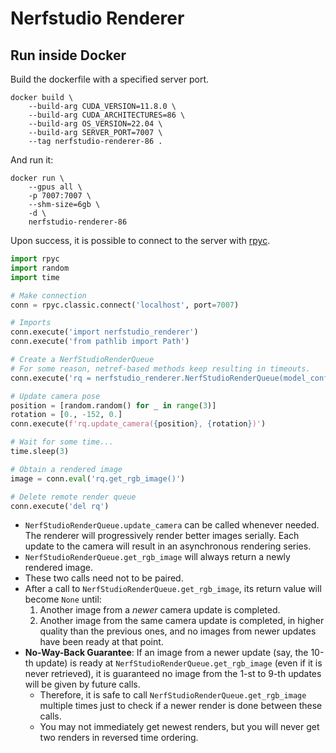 # Nerfstudio Renderer

## Run inside Docker

Build the dockerfile with a specified server port.
```
docker build \
    --build-arg CUDA_VERSION=11.8.0 \
    --build-arg CUDA_ARCHITECTURES=86 \
    --build-arg OS_VERSION=22.04 \
    --build-arg SERVER_PORT=7007 \
    --tag nerfstudio-renderer-86 .
```

And run it:
```
docker run \
    --gpus all \
    -p 7007:7007 \
    --shm-size=6gb \
    -d \
    nerfstudio-renderer-86
```

Upon success, it is possible to connect to the server with [rpyc](https://github.com/tomerfiliba-org/rpyc).
```python
import rpyc
import random
import time

# Make connection
conn = rpyc.classic.connect('localhost', port=7007)

# Imports
conn.execute('import nerfstudio_renderer')
conn.execute('from pathlib import Path')

# Create a NerfStudioRenderQueue
# For some reason, netref-based methods keep resulting in timeouts.
conn.execute('rq = nerfstudio_renderer.NerfStudioRenderQueue(model_config_path=Path("<MODEL_CONFIG_PATH>"))')

# Update camera pose
position = [random.random() for _ in range(3)]
rotation = [0., -152, 0.]
conn.execute(f'rq.update_camera({position}, {rotation})')

# Wait for some time...
time.sleep(3)

# Obtain a rendered image
image = conn.eval('rq.get_rgb_image()')

# Delete remote render queue
conn.execute('del rq')
```

- `NerfStudioRenderQueue.update_camera` can be called whenever needed. The renderer will progressively render better images serially. Each update to the camera will result in an asynchronous rendering series.
- `NerfStudioRenderQueue.get_rgb_image` will always return a newly rendered image.
- These two calls need not to be paired.
- After a call to `NerfStudioRenderQueue.get_rgb_image`, its return value will become `None` until:
  1. Another image from a *newer* camera update is completed.
  2. Another image from the same camera update is completed, in higher quality than the previous ones, and no images from newer updates have been ready at that point.
- **No-Way-Back Guarantee**: If an image from a newer update (say, the 10-th update) is ready at `NerfStudioRenderQueue.get_rgb_image` (even if it is never retrieved), it is guaranteed no image from the 1-st to 9-th updates will be given by future calls.
  - Therefore, it is safe to call `NerfStudioRenderQueue.get_rgb_image` multiple times just to check if a newer render is done between these calls.
  - You may not immediately get newest renders, but you will never get two renders in reversed time ordering.
